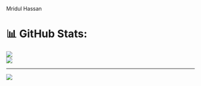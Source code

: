  
Mridul Hassan

# 📊 GitHub Stats:

![](https://nirzak-streak-stats.vercel.app/?user=mridul360&theme=dark&hide_border=false)<br/>
![](https://github-readme-stats.vercel.app/api/top-langs/?username=mridul360&theme=dark&hide_border=false&include_all_commits=false&count_private=false&layout=compact)

---
[![](https://visitcount.itsvg.in/api?id=mridul360&icon=0&color=0)](https://visitcount.itsvg.in)

<!-- Proudly created with GPRM ( https://gprm.itsvg.in ) -->
